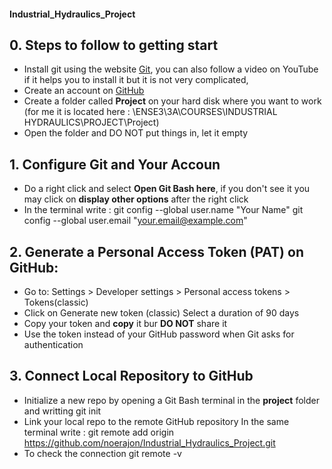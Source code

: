 #### Industrial_Hydraulics_Project

## 0. Steps to follow to getting start
* Install git using the website [Git](https://git-scm.com/), you can also follow a video on YouTube if it helps you to install it but it is not very complicated,
* Create an account on [GitHub](https://github.com/)
* Create a folder called **Project** on your hard disk where you want to work (for me it is located here : \ENSE3\3A\COURSES\INDUSTRIAL HYDRAULICS\PROJECT\Project)
* Open the folder and DO NOT put things in, let it empty

## 1. Configure Git and Your Accoun
* Do a right click and select **Open Git Bash here**, if you don't see it you may click on **display other options** after the right click
* In the terminal write :
git config --global user.name "Your Name"
git config --global user.email "your.email@example.com"
## 2. Generate a Personal Access Token (PAT) on GitHub:
* Go to: Settings > Developer settings > Personal access tokens > Tokens(classic)
* Click on Generate new token (classic)
Select a duration of 90 days
* Copy your token and **copy** it bur **DO NOT** share it
* Use the token instead of your GitHub password when Git asks for authentication
## 3. Connect Local Repository to GitHub
* Initialize a new repo by opening a Git Bash terminal in the **project** folder and writting
git init
* Link your local repo to the remote GitHub repository
In the same terminal write :
git remote add origin https://github.com/noerajon/Industrial_Hydraulics_Project.git
* To check the connection
git remote -v
